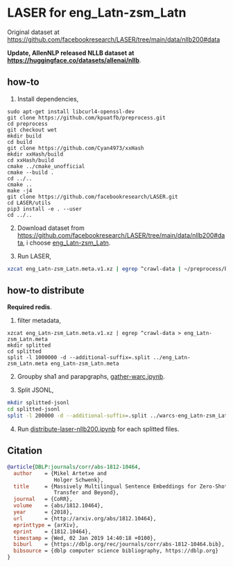 # LASER for eng_Latn-zsm_Latn

Original dataset at https://github.com/facebookresearch/LASER/tree/main/data/nllb200#data

**Update, AllenNLP released NLLB dataset at https://huggingface.co/datasets/allenai/nllb**.

## how-to

1. Install dependencies,

```
sudo apt-get install libcurl4-openssl-dev
git clone https://github.com/kpuatfb/preprocess.git
cd preprocess
git checkout wet
mkdir build
cd build
git clone https://github.com/Cyan4973/xxHash
mkdir xxHash/build
cd xxHash/build
cmake ../cmake_unofficial
cmake --build .
cd ../..
cmake ..
make -j4
git clone https://github.com/facebookresearch/LASER.git
cd LASER/utils
pip3 install -e . --user
cd ../..
```

2. Download dataset from https://github.com/facebookresearch/LASER/tree/main/data/nllb200#data, i choose [eng_Latn-zsm_Latn](https://dl.fbaipublicfiles.com/nllb/data/eng_Latn-zsm_Latn.meta.v1.xz).

3. Run LASER,

```bash
xzcat eng_Latn-zsm_Latn.meta.v1.xz | egrep ^crawl-data | ~/preprocess/build/bin/wet_lines | python3 ~/preprocess/build/LASER/utils/src/cleaner_splitter.py > eng_Latn-zsm_Latn
```

## how-to distribute

**Required redis**.

1. filter metadata,

```
xzcat eng_Latn-zsm_Latn.meta.v1.xz | egrep ^crawl-data > eng_Latn-zsm_Latn.meta
mkdir splitted
cd splitted
split -l 1000000 -d --additional-suffix=.split ../eng_Latn-zsm_Latn.meta eng_Latn-zsm_Latn.meta
```

2. Groupby sha1 and parapgraphs, [gather-warc.ipynb](gather-warc.ipynb).

3. Split JSONL,

```bash
mkdir splitted-jsonl
cd splitted-jsonl
split -l 200000 -d --additional-suffix=.split ../warcs-eng_Latn-zsm_Latn.jsonl warcs-eng_Latn-zsm_Latn.jsonl
```

4. Run [distribute-laser-nllb200.ipynb](distribute-laser-nllb200.ipynb) for each splitted files.

## Citation

```bibtex
@article{DBLP:journals/corr/abs-1812-10464,
  author    = {Mikel Artetxe and
               Holger Schwenk},
  title     = {Massively Multilingual Sentence Embeddings for Zero-Shot Cross-Lingual
               Transfer and Beyond},
  journal   = {CoRR},
  volume    = {abs/1812.10464},
  year      = {2018},
  url       = {http://arxiv.org/abs/1812.10464},
  eprinttype = {arXiv},
  eprint    = {1812.10464},
  timestamp = {Wed, 02 Jan 2019 14:40:18 +0100},
  biburl    = {https://dblp.org/rec/journals/corr/abs-1812-10464.bib},
  bibsource = {dblp computer science bibliography, https://dblp.org}
}
```